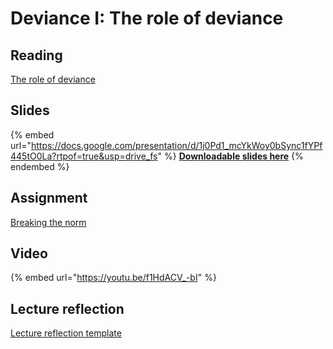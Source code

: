 # Deviance I: The role of deviance

## Reading

[The role of deviance](https://drive.google.com/file/d/1sJKrNVlT48RaGACqQWotZ-qdaj5j-I3p/view?usp=sharing)

## Slides

{% embed url="https://docs.google.com/presentation/d/1j0Pd1_mcYkWoy0bSync1fYPf445tO0La?rtpof=true&usp=drive_fs" %}
[**Downloadable slides here**](https://docs.google.com/presentation/d/1j0Pd1_mcYkWoy0bSync1fYPf445tO0La?rtpof=true\&usp=drive_fs)
{% endembed %}

## Assignment

[Breaking the norm](https://docs.google.com/document/d/1jFcIf89mfeGHYQEIf7_t2NLK8wHrV_HK?rtpof=true\&usp=drive_fs)

## Video

{% embed url="https://youtu.be/f1HdACV_-bI" %}

## Lecture reflection

[Lecture reflection template](https://docs.google.com/document/d/1y4XrCQN3cU5U50nWYyKC2KljiwmTazFM?rtpof=true\&usp=drive_fs)
